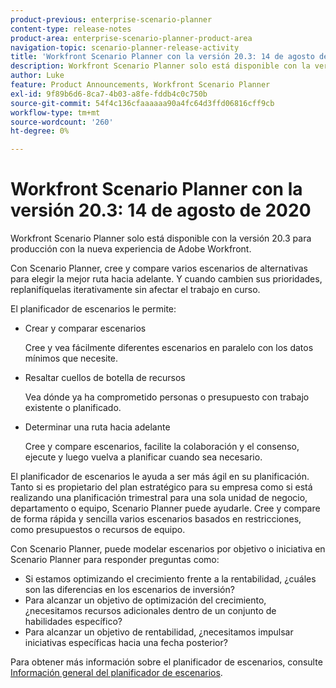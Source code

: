```yaml
---
product-previous: enterprise-scenario-planner
content-type: release-notes
product-area: enterprise-scenario-planner-product-area
navigation-topic: scenario-planner-release-activity
title: 'Workfront Scenario Planner con la versión 20.3: 14 de agosto de 2020'
description: Workfront Scenario Planner solo está disponible con la versión 20.3 para producción con la nueva experiencia de Adobe Workfront.
author: Luke
feature: Product Announcements, Workfront Scenario Planner
exl-id: 9f89b6d6-8ca7-4b03-a8fe-fddb4c0c750b
source-git-commit: 54f4c136cfaaaaaa90a4fc64d3ffd06816cff9cb
workflow-type: tm+mt
source-wordcount: '260'
ht-degree: 0%

---
```


# Workfront Scenario Planner con la versión 20.3: 14 de agosto de 2020

Workfront Scenario Planner solo está disponible con la versión 20.3 para producción con la nueva experiencia de Adobe Workfront.

Con Scenario Planner, cree y compare varios escenarios de alternativas para elegir la mejor ruta hacia adelante. Y cuando cambien sus prioridades, replanifíquelas iterativamente sin afectar el trabajo en curso.

El planificador de escenarios le permite:

* Crear y comparar escenarios

   Cree y vea fácilmente diferentes escenarios en paralelo con los datos mínimos que necesite.

* Resaltar cuellos de botella de recursos

   Vea dónde ya ha comprometido personas o presupuesto con trabajo existente o planificado.

* Determinar una ruta hacia adelante

   Cree y compare escenarios, facilite la colaboración y el consenso, ejecute y luego vuelva a planificar cuando sea necesario.

El planificador de escenarios le ayuda a ser más ágil en su planificación. Tanto si es propietario del plan estratégico para su empresa como si está realizando una planificación trimestral para una sola unidad de negocio, departamento o equipo, Scenario Planner puede ayudarle. Cree y compare de forma rápida y sencilla varios escenarios basados en restricciones, como presupuestos o recursos de equipo.

Con Scenario Planner, puede modelar escenarios por objetivo o iniciativa en Scenario Planner para responder preguntas como:

* Si estamos optimizando el crecimiento frente a la rentabilidad, ¿cuáles son las diferencias en los escenarios de inversión?
* Para alcanzar un objetivo de optimización del crecimiento, ¿necesitamos recursos adicionales dentro de un conjunto de habilidades específico?
* Para alcanzar un objetivo de rentabilidad, ¿necesitamos impulsar iniciativas específicas hacia una fecha posterior?

Para obtener más información sobre el planificador de escenarios, consulte [Información general del planificador de escenarios](../../../scenario-planner/scenario-planner-overview.md).

